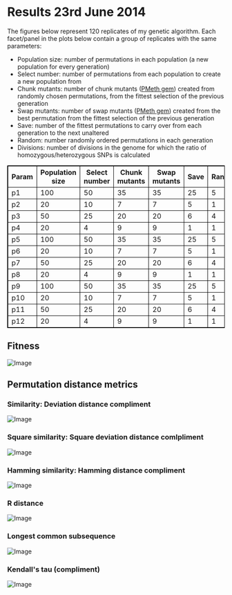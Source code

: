 Results 23rd June 2014
========================================================

The figures below represent 120 replicates of my genetic algorithm.
Each facet/panel in the plots below contain a group of replicates with the same parameters:

- Population size: number of permutations in each population (a new population for every generation)
- Select number: number of permutations from each population to create a new population from
- Chunk mutants: number of chunk mutants ([PMeth gem](https://github.com/edwardchalstrey1/pmeth)) created from randomly chosen permutations, from the fittest selection of the previous generation
- Swap mutants: number of swap mutants ([PMeth gem](https://github.com/edwardchalstrey1/pmeth)) created from the best permutation from the fittest selection of the previous generation
- Save: number of the fittest permutations to carry over from each generation to the next unaltered
- Random: number randomly ordered permutations in each generation
- Divisions: number of divisions in the genome for which the ratio of homozygous/heterozygous SNPs is calculated

<style>
table,th,td
{
border:1px solid black;
}
</style>

<table>

  <tr><th>Param</th><th>Population size</th><th>Select number</th><th>Chunk mutants</th><th>Swap mutants</th><th>Save</th><th>Random</th><th>Divisions (1000s)</th></tr>
  
  <tr> <td>p1</td> <td>100</td> <td>50</td> <td>35</td> <td>35</td> <td>25</td> <td>5</td> <td>1</td> </tr>
  <tr> <td>p2</td> <td>20</td> <td>10</td> <td>7</td> <td>7</td> <td>5</td> <td>1</td> <td>1</td> </tr>
  <tr> <td>p3</td> <td>50</td> <td>25</td> <td>20</td> <td>20</td> <td>6</td> <td>4</td> <td>1</td> </tr>
  <tr> <td>p4</td> <td>20</td> <td>4</td> <td>9</td> <td>9</td> <td>1</td> <td>1</td> <td>1</td> </tr>
  
  <tr> <td>p5</td> <td>100</td> <td>50</td> <td>35</td> <td>35</td> <td>25</td> <td>5</td> <td>10</td> </tr>
  <tr> <td>p6</td> <td>20</td> <td>10</td> <td>7</td> <td>7</td> <td>5</td> <td>1</td> <td>10</td> </tr>
  <tr> <td>p7</td> <td>50</td> <td>25</td> <td>20</td> <td>20</td> <td>6</td> <td>4</td> <td>10</td> </tr>
  <tr> <td>p8</td> <td>20</td> <td>4</td> <td>9</td> <td>9</td> <td>1</td> <td>1</td> <td>10</td> </tr>
  
  <tr> <td>p9</td> <td>100</td> <td>50</td> <td>35</td> <td>35</td> <td>25</td> <td>5</td> <td>100</td> </tr>
  <tr> <td>p10</td> <td>20</td> <td>10</td> <td>7</td> <td>7</td> <td>5</td> <td>1</td> <td>100</td> </tr>
  <tr> <td>p11</td> <td>50</td> <td>25</td> <td>20</td> <td>20</td> <td>6</td> <td>4</td> <td>100</td> </tr>
  <tr> <td>p12</td> <td>20</td> <td>4</td> <td>9</td> <td>9</td> <td>1</td> <td>1</td> <td>100</td> </tr>
</table>

Fitness
----
![Image](https://github.com/edwardchalstrey1/fragmented_genome_with_snps/blob/master/arabidopsis_datasets/10K_dataset4/umbrella_plot_fits_total.png?raw=true)

Permutation distance metrics
-----

### Similarity: Deviation distance compliment
![Image](https://github.com/edwardchalstrey1/fragmented_genome_with_snps/blob/master/arabidopsis_datasets/10K_dataset4/umbrella_plot_%5B%22dev%22%5D.png?raw=true)
### Square similarity: Square deviation distance comlpliment
![Image](https://github.com/edwardchalstrey1/fragmented_genome_with_snps/blob/master/arabidopsis_datasets/10K_dataset4/umbrella_plot_%5B%22square%22%5D.png?raw=true)
### Hamming similarity: Hamming distance compliment
![Image](https://github.com/edwardchalstrey1/fragmented_genome_with_snps/blob/master/arabidopsis_datasets/10K_dataset4/umbrella_plot_%5B%22ham%22%5D.png?raw=true)
### R distance
![Image](https://github.com/edwardchalstrey1/fragmented_genome_with_snps/blob/master/arabidopsis_datasets/10K_dataset4/umbrella_plot_%5B%22r_dist%22%5D.png?raw=true)
### Longest common subsequence
![Image](https://github.com/edwardchalstrey1/fragmented_genome_with_snps/blob/master/arabidopsis_datasets/10K_dataset4/umbrella_plot_%5B%22lcs%22%5D.png?raw=true)
### Kendall's tau (compliment)
![Image](https://github.com/edwardchalstrey1/fragmented_genome_with_snps/blob/master/arabidopsis_datasets/10K_dataset4/umbrella_plot_%5B%22kt%22%5D.png?raw=true)
